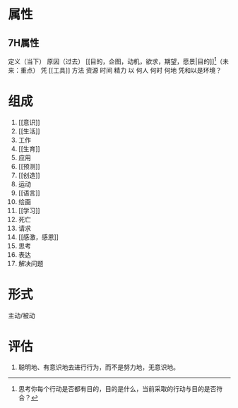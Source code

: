 # 属性
## 7H属性
定义（当下）
原因（过去）
[[目的，企图，动机，欲求，期望，愿景|目的]][^1]（未来：重点）
凭
	[[工具]]
	方法
	资源
		时间
		精力
以
	何人
	何时
	何地
凭和以是环境？

# 组成
1. [[意识]]
2. [[生活]]
3. 工作
4. [[生育]]
5. 应用
6. [[预测]]
7. [[创造]]
8.  运动
9. [[语言]]
10. 绘画
11. [[学习]]
12. 死亡
13. 请求
14. [[感激，感恩]]
15. 思考
16. 表达
17. 解决问题

# 形式
 主动/被动
 
# 评估
1. 聪明地、有意识地去进行行为，而不是努力地，无意识地。

[^1]: 思考你每个行动是否都有目的，目的是什么，当前采取的行动与目的是否符合？